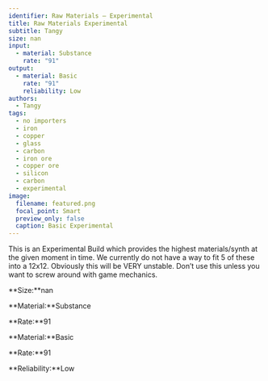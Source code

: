 ```yaml
---
identifier: Raw Materials – Experimental
title: Raw Materials Experimental
subtitle: Tangy
size: nan
input:
  - material: Substance
    rate: "91"
output:
  - material: Basic
    rate: "91"
    reliability: Low
authors:
  - Tangy
tags:
  - no importers
  - iron
  - copper
  - glass
  - carbon
  - iron ore
  - copper ore
  - silicon
  - carbon
  - experimental
image:
  filename: featured.png
  focal_point: Smart
  preview_only: false
  caption: Basic Experimental
---
```

This is an Experimental Build which provides the highest materials/synth at the given moment in time. We currently do not have a way to fit 5 of these into a 12x12. Obviously this will be VERY unstable. Don’t use this unless you want to screw around with game mechanics.

**Size:**nan

**Material:**Substance

**Rate:**91

**Material:**Basic

**Rate:**91

**Reliability:**Low